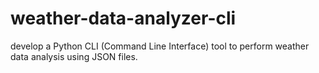 # weather-data-analyzer-cli
develop a Python CLI (Command Line Interface) tool to perform weather data analysis using JSON files.
